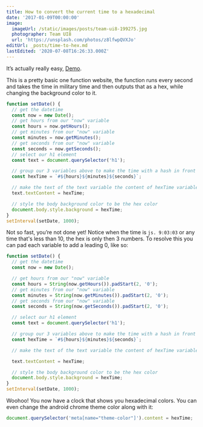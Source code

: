 ```yaml
---
title: How to convert the current time to a hexadecimal
date: '2017-01-09T00:00:00'
image:
  imageUrl: /static/images/posts/team-ui8-199275.jpg
  photographer: Team UI8
  url: 'https://unsplash.com/photos/z8lfwpQVXJo'
editUrl: _posts/time-to-hex.md
lastEdited: '2020-07-08T16:26:33.000Z'
---
```


It’s actually really easy, [Demo](https://whatcolorisit.loganmcansh.com/).

This is a pretty basic one function website, the function runs every second and
takes the time in military time and then outputs that as a hex, while changing
the background color to it.

```javascript
function setDate() {
  // get the datetime
  const now = new Date();
  // get hours from our "now" variable
  const hours = now.getHours();
  // get minutes from our "now" variable
  const minutes = now.getMinutes();
  // get seconds from our "now" variable
  const seconds = now.getSeconds();
  // select our h1 element
  const text = document.querySelector('h1');

  // group our 3 variables above to make the time with a hash in front
  const hexTime = `#${hours}${minutes}${seconds}`;

  // make the text of the text variable the content of hexTime variable above
  text.textContent = hexTime;

  // style the body background color to be the hex color
  document.body.style.background = hexTime;
}
setInterval(setDate, 1000);
```

Not so fast, you’re not done yet! Notice when the time is `js. 9:03:03` or any
time that's less than 10, the hex is only then 3 numbers. To resolve this you
can pad each variable to add a leading 0, like so:

```javascript
function setDate() {
  // get the datetime
  const now = new Date();

  // get hours from our "now" variable
  const hours = String(now.getHours()).padStart(2, '0');
  // get minutes from our "now" variable
  const minutes = String(now.getMinutes()).padStart(2, '0');
  // get seconds from our "now" variable
  const seconds = String(now.getSeconds()).padStart(2, '0');

  // select our h1 element
  const text = document.querySelector('h1');

  // group our 3 variables above to make the time with a hash in front
  const hexTime = `#${hours}${minutes}${seconds}`;

  // make the text of the text variable the content of hexTime variable above

  text.textContent = hexTime;

  // style the body background color to be the hex color
  document.body.style.background = hexTime;
}
setInterval(setDate, 1000);
```

Woohoo! You now have a clock that shows you hexadecimal colors. You can even
change the android chrome theme color along with it:

```javascript
document.querySelector('meta[name="theme-color"]').content = hexTime;
```
